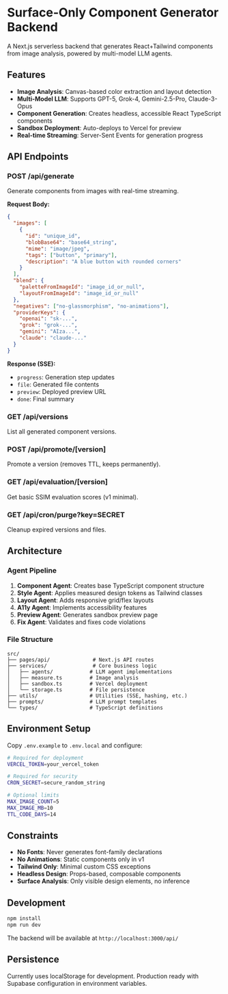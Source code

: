 # Surface-Only Component Generator Backend

A Next.js serverless backend that generates React+Tailwind components from image analysis, powered by multi-model LLM agents.

## Features

- **Image Analysis**: Canvas-based color extraction and layout detection
- **Multi-Model LLM**: Supports GPT-5, Grok-4, Gemini-2.5-Pro, Claude-3-Opus
- **Component Generation**: Creates headless, accessible React TypeScript components
- **Sandbox Deployment**: Auto-deploys to Vercel for preview
- **Real-time Streaming**: Server-Sent Events for generation progress

## API Endpoints

### POST /api/generate
Generate components from images with real-time streaming.

**Request Body:**
```json
{
  "images": [
    {
      "id": "unique_id",
      "blobBase64": "base64_string",
      "mime": "image/jpeg",
      "tags": ["button", "primary"],
      "description": "A blue button with rounded corners"
    }
  ],
  "blend": {
    "paletteFromImageId": "image_id_or_null",
    "layoutFromImageId": "image_id_or_null"
  },
  "negatives": ["no-glassmorphism", "no-animations"],
  "providerKeys": {
    "openai": "sk-...",
    "grok": "grok-...",
    "gemini": "AIza...",
    "claude": "claude-..."
  }
}
```

**Response (SSE):**
- `progress`: Generation step updates
- `file`: Generated file contents
- `preview`: Deployed preview URL
- `done`: Final summary

### GET /api/versions
List all generated component versions.

### POST /api/promote/[version]
Promote a version (removes TTL, keeps permanently).

### GET /api/evaluation/[version]
Get basic SSIM evaluation scores (v1 minimal).

### GET /api/cron/purge?key=SECRET
Cleanup expired versions and files.

## Architecture

### Agent Pipeline
1. **Component Agent**: Creates base TypeScript component structure
2. **Style Agent**: Applies measured design tokens as Tailwind classes
3. **Layout Agent**: Adds responsive grid/flex layouts
4. **A11y Agent**: Implements accessibility features
5. **Preview Agent**: Generates sandbox preview page
6. **Fix Agent**: Validates and fixes code violations

### File Structure
```
src/
├── pages/api/              # Next.js API routes
├── services/               # Core business logic
│   ├── agents/            # LLM agent implementations
│   ├── measure.ts         # Image analysis
│   ├── sandbox.ts         # Vercel deployment
│   └── storage.ts         # File persistence
├── utils/                 # Utilities (SSE, hashing, etc.)
├── prompts/               # LLM prompt templates
└── types/                 # TypeScript definitions
```

## Environment Setup

Copy `.env.example` to `.env.local` and configure:

```bash
# Required for deployment
VERCEL_TOKEN=your_vercel_token

# Required for security
CRON_SECRET=secure_random_string

# Optional limits
MAX_IMAGE_COUNT=5
MAX_IMAGE_MB=10
TTL_CODE_DAYS=14
```

## Constraints

- **No Fonts**: Never generates font-family declarations
- **No Animations**: Static components only in v1
- **Tailwind Only**: Minimal custom CSS exceptions
- **Headless Design**: Props-based, composable components
- **Surface Analysis**: Only visible design elements, no inference

## Development

```bash
npm install
npm run dev
```

The backend will be available at `http://localhost:3000/api/`

## Persistence

Currently uses localStorage for development. Production ready with Supabase configuration in environment variables.